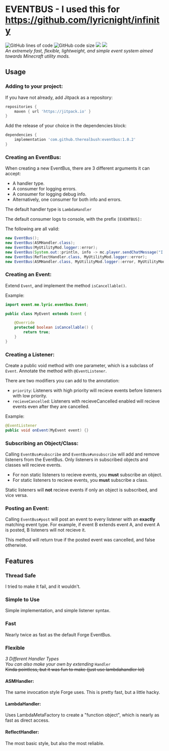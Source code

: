 # EVENTBUS - I used this for https://github.com/lyricnight/infinity
<img src="https://tokei.rs/b1/github/therealbush/eventbus" alt="GitHub lines of code"/> <img src="https://img.shields.io/github/languages/code-size/therealbush/eventbus" alt="GitHub code size"/> [![](https://jitpack.io/v/therealbush/eventbus.svg)](https://jitpack.io/#therealbush/eventbus) [![](https://jitpack.io/v/therealbush/eventbus/month.svg)](https://jitpack.io/#therealbush/eventbus)<br>
*An extremely fast, flexible, lightweight, and simple event system aimed towards Minecraft utility mods.*

## Usage

### Adding to your project:
If you have not already, add Jitpack as a repository:
```groovy
repositories {
    maven { url 'https://jitpack.io' }
}
```
Add the release of your choice in the dependencies block:
```groovy
dependencies {
    implementation 'com.github.therealbush:eventbus:1.0.2'
}
```

### Creating an EventBus:
When creating a new EventBus, there are 3 different arguments it can accept:
- A handler type.
- A consumer for logging errors.
- A consumer for logging debug info.
- Alternatively, one consumer for both info and errors.

The default handler type is `LambdaHandler`

The default consumer logs to console, with the prefix `[EVENTBUS]:`

The following are all valid:
```java
new EventBus();
new EventBus(ASMHandler.class);
new EventBus(MyUtilityMod.logger::error);
new EventBus(System.out::println, info -> mc.player.sendChatMessage("I love bush's event bus! " + info));
new EventBus(ReflectHandler.class, MyUtilityMod.logger::error);
new EventBus(ASMHandler.class, MyUtilityMod.logger::error, MyUtilityMod.logger::info);
```

### Creating an Event:
Extend `Event`, and implement the method `isCancellable()`.

Example:
```java
import event.me.lyric.eventbus.Event;

public class MyEvent extends Event {

    @Override
    protected boolean isCancellable() {
        return true;
    }
}
```

### Creating a Listener:
Create a public void method with one parameter, which is a subclass of `Event`. 
Annotate the method with `@EventListener`.

There are two modifiers you can add to the annotation:
- `priority`: Listeners with high priority will recieve events before listeners with low priority.
- `recieveCancelled`: Listeners with recieveCancelled enabled will recieve events even after they are cancelled.

Example:
```java
@EventListener
public void onEvent(MyEvent event) {}
```

### Subscribing an Object/Class:
Calling `EventBus#subscribe` and `EventBus#unsubscribe` will add and remove listeners from the EventBus.
Only listeners in subscribed objects and classes will recieve events. 
- For non static listeners to recieve events, you **must** subscribe an object.
- For static listeners to recieve events, you **must** subscribe a class.

Static listeners will **not** recieve events if only an object is subscribed, and vice versa.

### Posting an Event:
Calling `EventBus#post` will post an event to every listener with an **exactly** matching event type.
For example, if event B extends event A, and event A is posted, B listeners will not recieve it.

This method will return true if the posted event was cancelled, and false otherwise.

## Features

### Thread Safe
I tried to make it fail, and it wouldn't.

### Simple to Use
Simple implementation, and simple listener syntax.

### Fast
Nearly twice as fast as the default Forge EventBus.

### Flexible
*3 Different Handler Types*<br>
*You can also make your own by extending* `Handler`<br>
~~Kinda pointless, but it was fun to make (just use lambdahandler lol)~~

#### ASMHandler:
The same invocation style Forge uses. This is pretty fast, but a little hacky.
#### LambdaHandler:
Uses LambdaMetaFactory to create a "function object", which is nearly as fast as direct access. 
#### ReflectHandler:
The most basic style, but also the most reliable.

###
